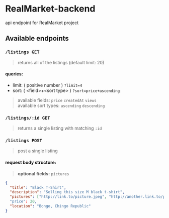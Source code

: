 # RealMarket-backend
api endpoint for RealMarket project

## Available endpoints

### ``/listings GET`` 
> returns all of the listings (default limit: 20) <br>
#### **queries:** 
- limit: ( positive number ) ``?limit=4``
- sort: ( \<field\>+\<sort type\> ) ``?sort=price+ascending``
> available fields: ``price`` ``createdAt`` ``views`` <br>
> available sort types: ``ascending`` ``descending``

### ``/listings/:id GET`` 
> returns a single listing with matching ``:id``

### ``/listings POST`` 
> post a single listing
#### **request body structure:**
> **optional fields:** ``pictures``
```json
{
  "title": "Black T-Shirt",
  "description": "Selling this size M black t-shirt",
  "pictures": ["http://link.to/picture.jpeg", "http://another.link.to/picture.jpeg"]
  "price": 20,
  "location": "Bongo, Chingo Republic"
}
```
